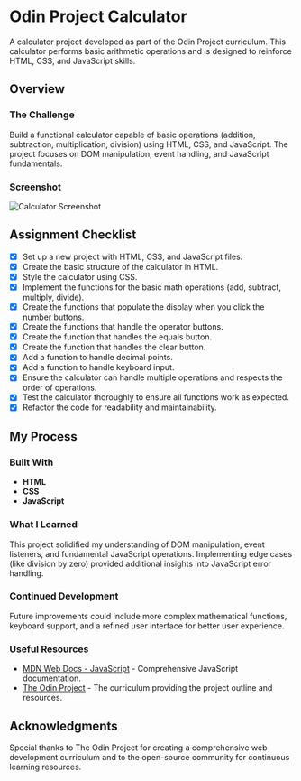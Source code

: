 # Odin Project Calculator

A calculator project developed as part of the Odin Project curriculum. This calculator performs basic arithmetic operations and is designed to reinforce HTML, CSS, and JavaScript skills.

## Overview

### The Challenge

Build a functional calculator capable of basic operations (addition, subtraction, multiplication, division) using HTML, CSS, and JavaScript. The project focuses on DOM manipulation, event handling, and JavaScript fundamentals.

### Screenshot

![Calculator Screenshot](screenshot.png) <!-- Replace with actual screenshot file path -->

## Assignment Checklist

- [x] Set up a new project with HTML, CSS, and JavaScript files.
- [x] Create the basic structure of the calculator in HTML.
- [x] Style the calculator using CSS.
- [x] Implement the functions for the basic math operations (add, subtract, multiply, divide).
- [x] Create the functions that populate the display when you click the number buttons.
- [x] Create the functions that handle the operator buttons.
- [x] Create the function that handles the equals button.
- [x] Create the function that handles the clear button.
- [x] Add a function to handle decimal points.
- [x] Add a function to handle keyboard input.
- [x] Ensure the calculator can handle multiple operations and respects the order of operations.
- [x] Test the calculator thoroughly to ensure all functions work as expected.
- [x] Refactor the code for readability and maintainability.

## My Process

### Built With

- **HTML**
- **CSS**
- **JavaScript**

### What I Learned

This project solidified my understanding of DOM manipulation, event listeners, and fundamental JavaScript operations. Implementing edge cases (like division by zero) provided additional insights into JavaScript error handling.

### Continued Development

Future improvements could include more complex mathematical functions, keyboard support, and a refined user interface for better user experience.

### Useful Resources

- [MDN Web Docs - JavaScript](https://developer.mozilla.org/en-US/docs/Web/JavaScript) - Comprehensive JavaScript documentation.
- [The Odin Project](https://www.theodinproject.com) - The curriculum providing the project outline and resources.

## Acknowledgments

Special thanks to The Odin Project for creating a comprehensive web development curriculum and to the open-source community for continuous learning resources.

